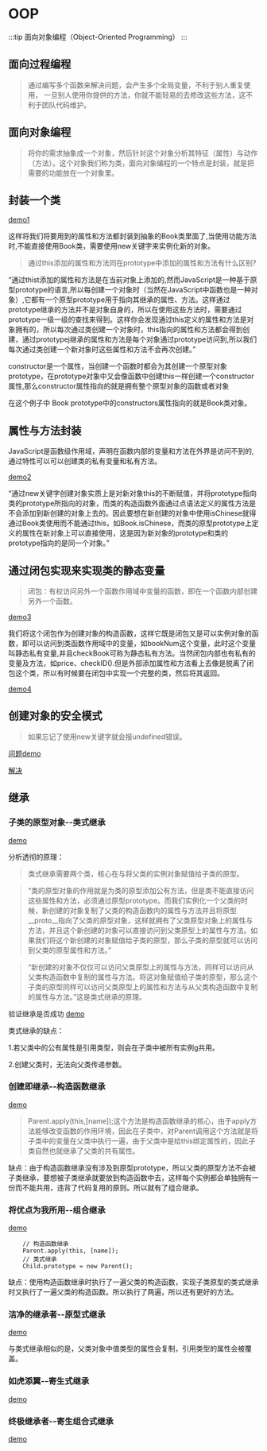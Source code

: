 # OOP

:::tip
面向对象编程（Object-Oriented Programming）
:::

## 面向过程编程

> 通过编写多个函数来解决问题，会产生多个全局变量，不利于别人重复使用， 一旦别人使用你提供的方法，你就不能轻易的去修改这些方法，这不利于团队代码维护。


## 面向对象编程

> 将你的需求抽象成一个对象，然后针对这个对象分析其特征（属性）与动作（方法）。这个对象我们称为类，面向对象编程的一个特点是封装，就是把需要的功能放在一个对象里。

## 封装一个类

[demo1](https://jsfiddle.net/m4LwdeLo/2/)

这样将我们将要用到的属性和方法都封装到抽象的Book类里面了,当使用功能方法时,不能直接使用Book类，需要使用new关键字来实例化新的对象。

> 通过this添加的属性和方法同在prototype中添加的属性和方法有什么区别?

“通过thist添加的属性和方法是在当前对象上添加的,然而JavaScript是一种基于原型prototype的语言,所以每创建一个对象时（当然在JavaScript中函数也是一种对象）,它都有一个原型prototype用于指向其继承的属性、方法。这样通过prototype继承的方法并不是对象自身的，所以在使用这些方法时，需要通过prototype一级一级的查找来得到。这样你会发现通过this定义的属性和方法是对象拥有的，所以每次通过类创建一个对象时，this指向的属性和方法都会得到创建，通过prototypej继承的属性和方法是每个对象通过prototype访问到,所以我们每次通过类创建一个新对象时这些属性和方法不会再次创建。”

constructor是一个属性，当创建一个函数时都会为其创建一个原型对象prototype，在prototype对象中又会像函数中创建this一样创建一个constructor属性,那么constructor属性指向的就是拥有整个原型对象的函数或者对象

在这个例子中 Book prototype中的constructors属性指向的就是Book类对象。

## 属性与方法封装

JavaScript是函数级作用域，声明在函数内部的变量和方法在外界是访问不到的,通过特性可以可以创建类的私有变量和私有方法。

[demo2](https://jsfiddle.net/Ln9jq88v/)

“通过new关键字创建对象实质上是对新对象this的不断赋值，并将prototype指向类的prototype所指向的对象，而类的构造函数外面通过点语法定义的属性方法是不会添加到新创建的对象上去的。因此要想在新创建的对象中使用isChinese就得通过Book类使用而不能通过this，如Book.isChinese，而类的原型prototype上定义的属性在新对象上可以直接使用，这是因为新对象的prototype和类的prototype指向的是同一个对象。”

## 通过闭包实现来实现类的静态变量

> 闭包：有权访问另外一个函数作用域中变量的函数，即在一个函数内部创建另外一个函数。

[demo3](https://jsfiddle.net/Ln9jq88v/1/)

我们将这个闭包作为创建对象的构造函数，这样它既是闭包又是可以实例对象的函数，即可以访问到类函数作用域中的变量，如bookNum这个变量，此时这个变量叫静态私有变量,并且checkBook可称为静态私有方法。当然闭包内部也有私有的变量及方法，如price、checkID().但是外部添加属性和方法看上去像是脱离了闭包这个类，所以有时候要在闭包中实现一个完整的类，然后将其返回。

[demo4](https://jsfiddle.net/Ln9jq88v/2/)

## 创建对象的安全模式

> 如果忘记了使用new关键字就会报undefined错误。

[问题demo](https://fiddle.jshell.net/zg0658kp/2/)

[解决](https://fiddle.jshell.net/zg0658kp/3/)

## 继承

### 子类的原型对象--类式继承

[demo](https://jsfiddle.net/xsqbsmfa/)

分析透彻的原理：

> 类式继承需要两个类，核心在与将父类的实例对象赋值给子类的原型。

> “类的原型对象的作用就是为类的原型添加公有方法，但是类不能直接访问这些属性和方法，必须通过原型prototype。而我们实例化一个父类的时候，新创建的对象复制了父类的构造函数内的属性与方法并且将原型__proto__指向了父类的原型对象，这样就拥有了父类原型对象上的属性与方法，并且这个新创建的对象可以直接访问到父类原型上的属性与方法。如果我们将这个新创建的对象赋值给子类的原型，那么子类的原型就可以访问到父类的原型属性和方法。”

> “新创建的对象不仅仅可以访问父类原型上的属性与方法，同样可以访问从父类构造函数中复制的属性与方法。将这对象赋值给子类的原型，那么这个子类的原型同样可以访问父类原型上的属性和方法与从父类构造函数中复制的属性与方法。”这是类式继承的原理。

验证继承是否成功 [demo](https://jsfiddle.net/xsqbsmfa/1/)

类式继承的缺点：

1.若父类中的公有属性是引用类型，则会在子类中被所有实例g共用。

2.创建父类时，无法向父类传递参数。

### 创建即继承--构造函数继承

[demo](https://jsfiddle.net/6z00qmyv/)

> Parent.apply(this,[name]);这个方法是构造函数继承的核心，由于apply方法能够改变函数的作用环境，因此在子类中，对Parent调用这个方法就是将子类中的变量在父类中执行一遍，由于父类中是给this绑定属性的，因此子类自然也就继承了父类的共有属性。

缺点：由于构造函数继承没有涉及到原型prototype，所以父类的原型方法不会被子类继承，要想被子类继承就要放到构造函数中去，这样每个实例都会单独拥有一份而不能共用，违背了代码复用的原则。所以就有了组合继承。

### 将优点为我所用--组合继承

[demo](https://jsfiddle.net/6z00qmyv/2/)

```
    // 构造函数继承
    Parent.apply(this, [name]);
    // 类式继承 
    Child.prototype = new Parent();
```

缺点：使用构造函数继承时执行了一遍父类的构造函数，实现子类原型的类式继承时又执行了一遍父类的构造函数。所以执行了两遍，所以还有更好的方法。

### 洁净的继承者--原型式继承

[demo](https://jsfiddle.net/wLa6qwf8/)

与类式继承相似的是，父类对象中值类型的属性会复制，引用类型的属性会被覆盖。

### 如虎添翼--寄生式继承

[demo](https://jsfiddle.net/v2r4tyLx/1/)

### 终极继承者--寄生组合式继承

[demo](...)


